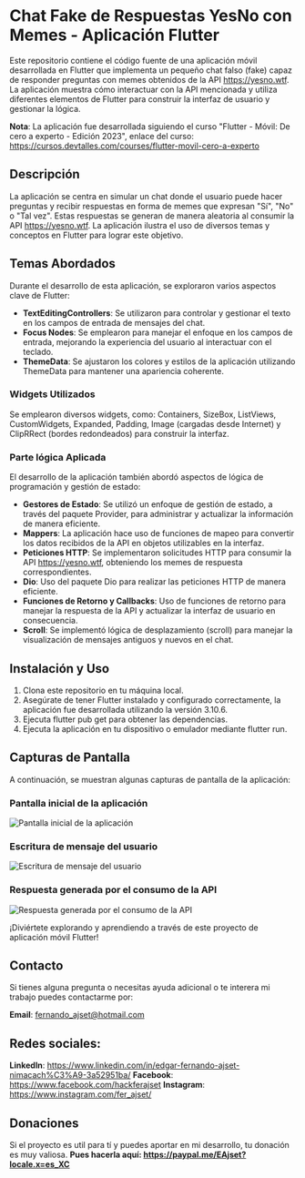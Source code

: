# Chat Fake de Respuestas YesNo con Memes - Aplicación Flutter
Este repositorio contiene el código fuente de una aplicación móvil desarrollada en Flutter que implementa un pequeño chat falso (fake) capaz de responder preguntas con memes obtenidos de la API https://yesno.wtf. La aplicación muestra cómo interactuar con la API mencionada y utiliza diferentes elementos de Flutter para construir la interfaz de usuario y gestionar la lógica.

**Nota**: La aplicación fue desarrollada siguiendo el curso "Flutter - Móvil: De cero a experto - Edición 2023", enlace del curso: https://cursos.devtalles.com/courses/flutter-movil-cero-a-experto

## Descripción
La aplicación se centra en simular un chat donde el usuario puede hacer preguntas y recibir respuestas en forma de memes que expresan "Sí", "No" o "Tal vez". Estas respuestas se generan de manera aleatoria al consumir la API https://yesno.wtf. La aplicación ilustra el uso de diversos temas y conceptos en Flutter para lograr este objetivo.

## Temas Abordados
Durante el desarrollo de esta aplicación, se exploraron varios aspectos clave de Flutter:

- **TextEditingControllers**: Se utilizaron para controlar y gestionar el texto en los campos de entrada de mensajes del chat.
- **Focus Nodes**: Se emplearon para manejar el enfoque en los campos de entrada, mejorando la experiencia del usuario al interactuar con el teclado.
- **ThemeData**: Se ajustaron los colores y estilos de la aplicación utilizando ThemeData para mantener una apariencia coherente.

### Widgets Utilizados 
Se emplearon diversos widgets, como: Containers, SizeBox, ListViews, CustomWidgets, Expanded, Padding, Image (cargadas desde Internet) y ClipRRect (bordes redondeados) para construir la interfaz.

### Parte lógica Aplicada
El desarrollo de la aplicación también abordó aspectos de lógica de programación y gestión de estado:

- **Gestores de Estado**: Se utilizó un enfoque de gestión de estado, a través del paquete Provider, para administrar y actualizar la información de manera eficiente.
- **Mappers**: La aplicación hace uso de funciones de mapeo para convertir los datos recibidos de la API en objetos utilizables en la interfaz.
- **Peticiones HTTP**: Se implementaron solicitudes HTTP para consumir la API https://yesno.wtf, obteniendo los memes de respuesta correspondientes.
- **Dio**: Uso del paquete Dio para realizar las peticiones HTTP de manera eficiente.
- **Funciones de Retorno y Callbacks**: Uso de funciones de retorno para manejar la respuesta de la API y actualizar la interfaz de usuario en consecuencia.
- **Scroll**: Se implementó lógica de desplazamiento (scroll) para manejar la visualización de mensajes antiguos y nuevos en el chat.

## Instalación y Uso
1. Clona este repositorio en tu máquina local.
2. Asegúrate de tener Flutter instalado y configurado correctamente, la aplicación fue desarrollada utilizando la versión 3.10.6.
3. Ejecuta flutter pub get para obtener las dependencias.
3. Ejecuta la aplicación en tu dispositivo o emulador mediante flutter run.

## Capturas de Pantalla

A continuación, se muestran algunas capturas de pantalla de la aplicación:

### Pantalla inicial de la aplicación
![Pantalla inicial de la aplicación](https://drive.google.com/uc?id=1w2hZd0HFOl6Y6KQsq2gmnx9sUudUfUrO)

### Escritura de mensaje del usuario
![Escritura de mensaje del usuario](https://drive.google.com/uc?id=1kHEdRZ6wPWKji0vcLhEFNluDOA_y-6aS)

### Respuesta generada por el consumo de la API
![Respuesta generada por el consumo de la API](https://drive.google.com/uc?id=1r5jIffBxrWmJBR_PDv7VU58c3HFlQ_6J)

¡Diviértete explorando y aprendiendo a través de este proyecto de aplicación móvil Flutter!

## Contacto
Si tienes alguna pregunta o necesitas ayuda adicional o te interera mi trabajo puedes contactarme por:

**Email**: fernando_ajset@hotmail.com

## Redes sociales:
**LinkedIn**: https://www.linkedin.com/in/edgar-fernando-ajset-nimacach%C3%A9-3a52951ba/
**Facebook**: https://www.facebook.com/hackferajset
**Instagram**: https://www.instagram.com/fer_ajset/

## Donaciones
Si el proyecto es util para tí y puedes aportar en mi desarrollo, tu donación es muy valiosa.
**Pues hacerla aquí: https://paypal.me/EAjset?locale.x=es_XC**
